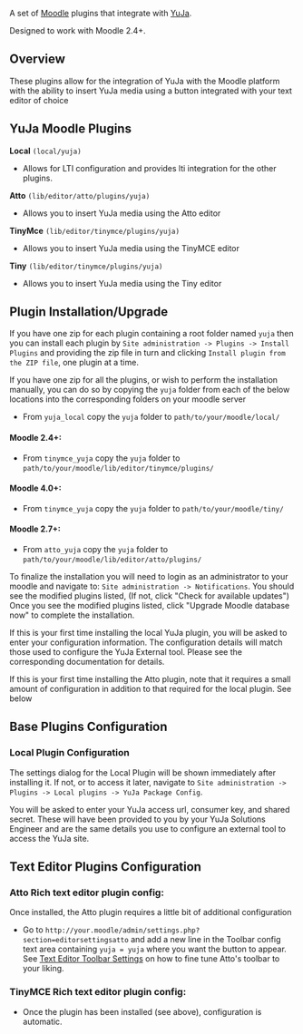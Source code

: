 A set of [Moodle](http://moodle.org) plugins that integrate with [YuJa](http://www.yuja.com).

Designed to work with Moodle 2.4+.

## Overview ##
These plugins allow for the integration of YuJa with the Moodle platform with the ability
to insert YuJa media using a button integrated with your text editor of choice

## YuJa Moodle Plugins ##

**Local** `(local/yuja)`

* Allows for LTI configuration and provides lti integration for the other plugins.

**Atto** `(lib/editor/atto/plugins/yuja)`

* Allows you to insert YuJa media using the Atto editor

**TinyMce** `(lib/editor/tinymce/plugins/yuja)`

* Allows you to insert YuJa media using the TinyMCE editor

**Tiny** `(lib/editor/tinymce/plugins/yuja)`

* Allows you to insert YuJa media using the Tiny editor

## Plugin Installation/Upgrade ##

If you have one zip for each plugin containing a root folder named `yuja` then you can
install each plugin by `Site administration -> Plugins -> Install Plugins` and providing
the zip file in turn and clicking `Install plugin from the ZIP file`, one plugin at a time.

If you have one zip for all the plugins, or wish to perform the installation manually,
you can do so by copying the `yuja` folder from each of the below locations into the 
corresponding folders on your moodle server

* From `yuja_local` copy the `yuja` folder to `path/to/your/moodle/local/`

#### Moodle 2.4+: ####
* From `tinymce_yuja` copy the `yuja` folder to `path/to/your/moodle/lib/editor/tinymce/plugins/`

#### Moodle 4.0+: ####
* From `tinymce_yuja` copy the `yuja` folder to `path/to/your/moodle/tiny/`

#### Moodle 2.7+: ####
* From `atto_yuja` copy the `yuja` folder to `path/to/your/moodle/lib/editor/atto/plugins/`

To finalize the installation you will need to login as an administrator to your moodle and 
navigate to: `Site administration -> Notifications`.  You should see the modified plugins listed, 
(If not, click "Check for available updates")  Once you see the modified plugins listed, 
click "Upgrade Moodle database now" to complete the installation.

If this is your first time installing the local YuJa plugin, you will be asked to enter your
configuration information.  The configuration details will match those used to configure
the YuJa External tool.  Please see the corresponding documentation for details.

If this is your first time installing the Atto plugin, note that it requires a small amount of
configuration in addition to that required for the local plugin.  See below

## Base Plugins Configuration ##

### Local Plugin Configuration ###

The settings dialog for the Local Plugin will be shown immediately after installing it.  If not,
or to access it later, navigate to `Site administration -> Plugins -> Local plugins -> YuJa Package Config`.

You will be asked to enter your YuJa access url, consumer key, and shared secret.  These will 
have been provided to you by your YuJa Solutions Engineer and are the same details you use to
configure an external tool to access the YuJa site.

## Text Editor Plugins Configuration ##

### Atto Rich text editor plugin config: ###

Once installed, the Atto plugin requires a little bit of additional configuration

* Go to `http://your.moodle/admin/settings.php?section=editorsettingsatto` and add a new line in the
Toolbar config text area containing `yuja = yuja` where you want the button to appear. 
See [Text Editor Toolbar Settings](http://docs.moodle.org/27/en/Text_editor#Toolbar_settings) on how to 
fine tune Atto's toolbar to your liking.

### TinyMCE Rich text editor plugin config: ###

* Once the plugin has been installed (see above), configuration is automatic.
